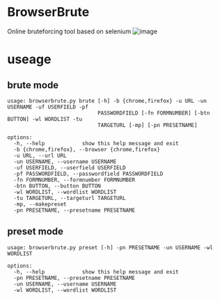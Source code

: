 # BrowserBrute
Online bruteforcing tool based on selenium
![image](https://github.com/malectricasoftware/BrowserBrute/assets/107813117/b794087e-987a-47fd-9ccf-aaecebd2c244)

# useage
## brute mode
```
usage: browserbrute.py brute [-h] -b {chrome,firefox} -u URL -un USERNAME -uf USERFIELD -pf
                             PASSWORDFIELD [-fn FORMNUMBER] [-btn BUTTON] -wl WORDLIST -tu
                             TARGETURL [-mp] [-pn PRESETNAME]

options:
  -h, --help            show this help message and exit
  -b {chrome,firefox}, --browser {chrome,firefox}
  -u URL, --url URL
  -un USERNAME, --username USERNAME
  -uf USERFIELD, --userfield USERFIELD
  -pf PASSWORDFIELD, --passwordfield PASSWORDFIELD
  -fn FORMNUMBER, --formnumber FORMNUMBER
  -btn BUTTON, --button BUTTON
  -wl WORDLIST, --wordlist WORDLIST
  -tu TARGETURL, --targeturl TARGETURL
  -mp, --makepreset
  -pn PRESETNAME, --presetname PRESETNAME
```
 
## preset mode 
```
usage: browserbrute.py preset [-h] -pn PRESETNAME -un USERNAME -wl WORDLIST

options:
  -h, --help            show this help message and exit
  -pn PRESETNAME, --presetname PRESETNAME
  -un USERNAME, --username USERNAME
  -wl WORDLIST, --wordlist WORDLIST
``` 
